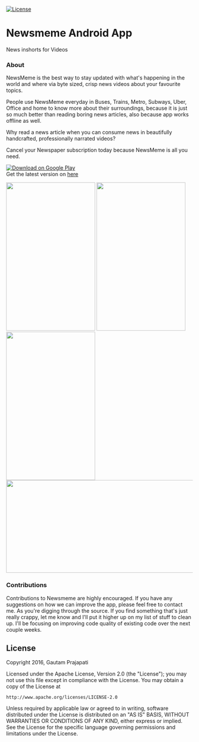 [![License](https://img.shields.io/crates/l/rustc-serialize.svg?maxAge=2592000)]()

# Newsmeme Android App
News inshorts for Videos
### About
NewsMeme is the best way to stay updated with what's happening in the world and where via byte sized, 
crisp news videos about your favourite topics. 

People use NewsMeme everyday in Buses, Trains, Metro, Subways, Uber, Office and home to know more about their surroundings, 
because it is just so much better than reading boring news articles, also because app works offline as well.

Why read a news article when you can consume news in beautifully handcrafted, professionally narrated videos?

Cancel your Newspaper subscription today because NewsMeme is all you need.

[![Download on Google Play](http://i.imgur.com/rHhHvZw.png)](play.google.com/store/apps/details?id=in.newsmeme) <br>
Get the latest version on [here](https://drive.google.com/file/d/0ByUvi_2Y6tP7ZjhWZ25NRUo2U1U/view?usp=sharing)

<img src="https://s19.postimg.org/4yyjidbcz/Screenshot_20161123_004749.jpg" width="240" height="400" />
<img src="https://s19.postimg.org/tcs8c9j2b/Screenshot_20161120_002656.jpg" width="240" height="400" />
<img src="https://s19.postimg.org/wxo3vhnlv/Screenshot_20161120_002908.jpg" width="240" height="400" />
<img src="https://s19.postimg.org/lvj0x1tj7/Screenshot_20161120_002730.jpg" width="600" height="250" />

### Contributions

Contributions to Newsmeme are highly encouraged. If you have any suggestions on how we can improve the app, please feel free to contact me.
As you're digging through the source. If you find something that's just really crappy, let me know and I'll put it higher up on my list of stuff to clean up. I'll be focusing on improving code quality of existing code over the next couple weeks.

## License
Copyright 2016, Gautam Prajapati

Licensed under the Apache License, Version 2.0 (the "License");
you may not use this file except in compliance with the License.
You may obtain a copy of the License at

    http://www.apache.org/licenses/LICENSE-2.0

Unless required by applicable law or agreed to in writing, software
distributed under the License is distributed on an "AS IS" BASIS,
WITHOUT WARRANTIES OR CONDITIONS OF ANY KIND, either express or implied.
See the License for the specific language governing permissions and
limitations under the License.
